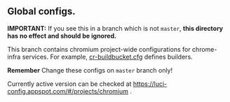 ## Global configs.

**IMPORTANT:** If you see this in a branch which is not `master`,
**this directory has no effect and should be ignored.**

This branch contains chromium project-wide configurations
for chrome-infra services.
For example, [cr-buildbucket.cfg](cr-buildbucket.cfg) defines builders.

**Remember** Change these configs on `master` branch only!

Currently active version can be checked at
https://luci-config.appspot.com/#/projects/chromium .
